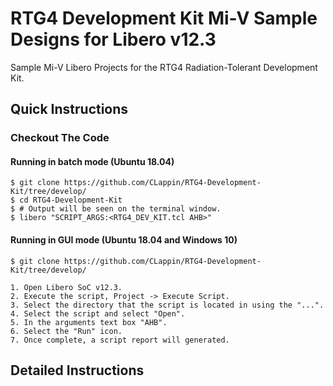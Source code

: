 # RTG4 Development Kit Mi-V Sample Designs for Libero v12.3

Sample Mi-V Libero Projects for the RTG4 Radiation-Tolerant Development Kit.

## <a name="quick"></a> Quick Instructions

### Checkout The Code
#### Running in batch mode (Ubuntu 18.04)
    $ git clone https://github.com/CLappin/RTG4-Development-Kit/tree/develop/
    $ cd RTG4-Development-Kit
    $ # Output will be seen on the terminal window.
    $ libero "SCRIPT_ARGS:<RTG4_DEV_KIT.tcl AHB>"

#### Running in GUI mode (Ubuntu 18.04 and Windows 10)
    $ git clone https://github.com/CLappin/RTG4-Development-Kit/tree/develop/

    1. Open Libero SoC v12.3.
    2. Execute the script, Project -> Execute Script.
    3. Select the directory that the script is located in using the "...".
    4. Select the script and select "Open".
    5. In the arguments text box "AHB".
    6. Select the "Run" icon.
    7. Once complete, a script report will generated.

## <a name="detailed"></a> Detailed Instructions 
  
